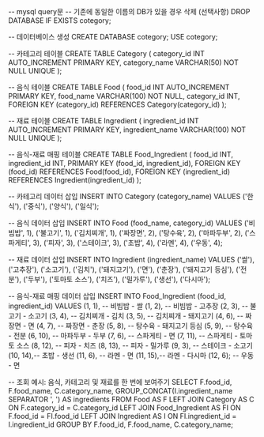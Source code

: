 -- mysql query문
-- 기존에 동일한 이름의 DB가 있을 경우 삭제 (선택사항)
DROP DATABASE IF EXISTS cotegory;

-- 데이터베이스 생성
CREATE DATABASE cotegory;
USE cotegory;

-- 카테고리 테이블
CREATE TABLE Category (
    category_id INT AUTO_INCREMENT PRIMARY KEY,
    category_name VARCHAR(50) NOT NULL UNIQUE
);

-- 음식 테이블
CREATE TABLE Food (
    food_id INT AUTO_INCREMENT PRIMARY KEY,
    food_name VARCHAR(100) NOT NULL,
    category_id INT,
    FOREIGN KEY (category_id) REFERENCES Category(category_id)
);

-- 재료 테이블
CREATE TABLE Ingredient (
    ingredient_id INT AUTO_INCREMENT PRIMARY KEY,
    ingredient_name VARCHAR(100) NOT NULL UNIQUE
);

-- 음식-재료 매핑 테이블
CREATE TABLE Food_Ingredient (
    food_id INT,
    ingredient_id INT,
    PRIMARY KEY (food_id, ingredient_id),
    FOREIGN KEY (food_id) REFERENCES Food(food_id),
    FOREIGN KEY (ingredient_id) REFERENCES Ingredient(ingredient_id)
);

-- 카테고리 데이터 삽입
INSERT INTO Category (category_name) VALUES 
('한식'), 
('중식'), 
('양식'), 
('일식');

-- 음식 데이터 삽입
INSERT INTO Food (food_name, category_id) VALUES 
('비빔밥', 1), 
('불고기', 1), 
('김치찌개', 1), 
('짜장면', 2), 
('탕수육', 2), 
('마파두부', 2), 
('스파게티', 3), 
('피자', 3), 
('스테이크', 3), 
('초밥', 4), 
('라멘', 4), 
('우동', 4);

-- 재료 데이터 삽입
INSERT INTO Ingredient (ingredient_name) VALUES 
('쌀'), 
('고추장'), 
('소고기'), 
('김치'), 
('돼지고기'), 
('면'), 
('춘장'), 
('돼지고기 등심'), 
('전분'), 
('두부'), 
('토마토 소스'), 
('치즈'), 
('밀가루'), 
('생선'), 
('다시마');

-- 음식-재료 매핑 데이터 삽입
INSERT INTO Food_Ingredient (food_id, ingredient_id) VALUES
(1, 1),  -- 비빔밥 - 쌀
(1, 2),  -- 비빔밥 - 고추장
(2, 3),  -- 불고기 - 소고기
(3, 4),  -- 김치찌개 - 김치
(3, 5),  -- 김치찌개 - 돼지고기
(4, 6),  -- 짜장면 - 면
(4, 7),  -- 짜장면 - 춘장
(5, 8),  -- 탕수육 - 돼지고기 등심
(5, 9),  -- 탕수육 - 전분
(6, 10), -- 마파두부 - 두부
(7, 6),  -- 스파게티 - 면
(7, 11), -- 스파게티 - 토마토 소스
(8, 12), -- 피자 - 치즈
(8, 13), -- 피자 - 밀가루
(9, 3),  -- 스테이크 - 소고기
(10, 14),-- 초밥 - 생선
(11, 6), -- 라멘 - 면
(11, 15),-- 라멘 - 다시마
(12, 6); -- 우동 - 면

-- 조회 예시: 음식, 카테고리 및 재료를 한 번에 보여주기
SELECT 
    F.food_id,
    F.food_name,
    C.category_name,
    GROUP_CONCAT(I.ingredient_name SEPARATOR ', ') AS ingredients
FROM Food AS F
LEFT JOIN Category AS C ON F.category_id = C.category_id
LEFT JOIN Food_Ingredient AS FI ON F.food_id = FI.food_id
LEFT JOIN Ingredient AS I ON FI.ingredient_id = I.ingredient_id
GROUP BY F.food_id, F.food_name, C.category_name;
